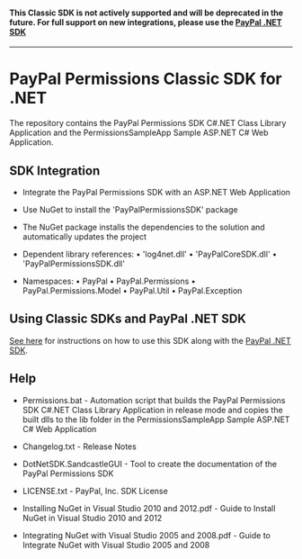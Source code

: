 #### This Classic SDK is not actively supported and will be deprecated in the future. For full support on new integrations, please use the [PayPal .NET SDK](https://github.com/paypal/PayPal-NET-SDK)

---

# PayPal Permissions Classic SDK for .NET

The repository contains the PayPal Permissions SDK C#.NET Class Library Application and the PermissionsSampleApp Sample ASP.NET C# Web Application.


## SDK Integration

*	Integrate the PayPal Permissions SDK with an ASP.NET Web Application

*	Use NuGet to install the 'PayPalPermissionsSDK' package 

*	The NuGet package installs the dependencies to the solution and automatically updates the project

*	Dependent library references:
	•	'log4net.dll'
	•	'PayPalCoreSDK.dll'
	•	'PayPalPermissionsSDK.dll'

*	Namespaces:
	•	PayPal
	•	PayPal.Permissions
	•	PayPal.Permissions.Model
	•	PayPal.Util
	•	PayPal.Exception

## Using Classic SDKs and PayPal .NET SDK

[See here](https://github.com/paypal/merchant-sdk-dotnet#using-classic-sdks-and-paypal-net-sdk) for instructions on how to use this SDK along with the [PayPal .NET SDK](https://github.com/paypal/PayPal-NET-SDK).

## Help

*	Permissions.bat - Automation script that builds the PayPal Permissions SDK C#.NET Class Library Application in release mode and copies the built dlls to the lib folder in the PermissionsSampleApp Sample ASP.NET C# Web Application

*	Changelog.txt - Release Notes

*	DotNetSDK.SandcastleGUI - Tool to create the documentation of the PayPal Permissions SDK

*	LICENSE.txt - PayPal, Inc. SDK License

*	Installing NuGet in Visual Studio 2010 and 2012.pdf - Guide to Install NuGet in Visual Studio 2010 and 2012

*	Integrating NuGet with Visual Studio 2005 and 2008.pdf - Guide to Integrate NuGet with Visual Studio 2005 and 2008
